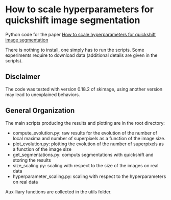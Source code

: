 # How to scale hyperparameters for quickshift image segmentation

Python code for the paper [How to scale hyperparameters for quickshift image segmentation](https://arxiv.org/abs/2201.09286)

There is nothing to install, one simply has to run the scripts. Some experiments require to download data (additional details are given in the scripts).


## Disclaimer 


The code was tested with version 0.18.2 of skimage, using another version may lead to unexplained behaviors. 


## General Organization 


The main scripts producing the results and plotting are in the root directory:

 * compute_evolution.py: raw results for the evolution of the number of local maxima and number of superpixels as a function of the image size.
 * plot_evolution.py: plotting the evolution of the number of superpixels as a function of the image size
 * get_segmentations.py: computs segmentations with quickshift and storing the results
 * size_scaling.py: scaling with respect to the size of the images on real data
 * hyperparameter_scaling.py: scaling with respect to the hyperparameters on real data

Auxilliary functions are collected in the utils folder.

